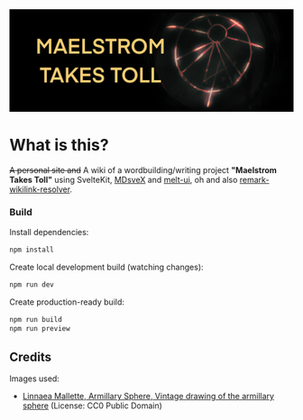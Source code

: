 <img src="./docs/preview.png">

# What is this?

~~A personal site and~~ A wiki of a wordbuilding/writing project **"Maelstrom Takes Toll"** using SvelteKit, [MDsveX](https://mdsvex.pngwn.io/) and [melt-ui](https://melt-ui.com/), oh and also [remark-wikilink-resolver](https://github.com/ironkayman/remark-wikilink-resolver).

### Build

Install dependencies:
```sh
npm install
```

Create local development build (watching changes):
```sh
npm run dev
```

Create production-ready build:
```sh
npm run build
npm run preview
```

## Credits

Images used:

- [Linnaea Mallette, Armillary Sphere, Vintage drawing of the armillary sphere](https://www.publicdomainpictures.net/en/view-image.php?image=338833&picture=armillary-sphere*/) (License: CC0 Public Domain)
